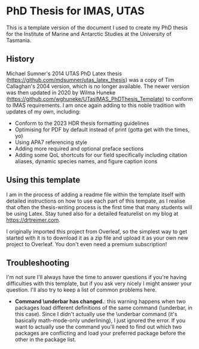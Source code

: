 # PhD Thesis for IMAS, UTAS

This is a template version of the document I used to create my PhD thesis for the Institute of Marine and Antarctic Studies at the University of Tasmania. 

## History

Michael Sumner's 2014 UTAS PhD Latex thesis (https://github.com/mdsumner/utas_latex_thesis) was a copy of Tim Callaghan's 2004 version, which is no longer available. The newer version was then updated in 2020 by Wilma Huneke (https://github.com/wghuneke/UTasIMAS_PhDThesis_Template) to conform to IMAS requirements. I am once again adding to this noble tradition with updates of my own, including:
 - Conform to the 2023 HDR thesis formatting guidelines
 - Optimising for PDF by default instead of print (gotta get with the times, yo)
 - Using APA7 referencing style
 - Adding more required and optional preface sections
 - Adding some QoL shortcuts for our field specifically including citation aliases, dynamic species names, and figure caption icons

## Using this template

I am in the process of adding a readme file within the template itself with detailed instructions on how to use each part of this tempate, as I realise that often the thesis-writing process is the first time that many students will be using Latex. Stay tuned also for a detailed featurelist on my blog at https://drtreimer.com.

I originally imported this project from Overleaf, so the simplest way to get started with it is to download it as a zip file and upload it as your own new project to Overleaf. You don't even need a premium subscription! 

## Troubleshooting

I'm not sure I'll always have the time to answer questions if you're having difficulties with this template, but if you ask very nicely I might answer your question. I'll also try to keep a list of common problems here.
- **Command \underbar has changed.**: this warning happens when two packages load different definitions of the same command (\underbar, in this case). Since I didn't actually use the \underbar command (it's basically math-mode-only underlining), I just ignored the error. If you want to actually use the command you'll need to find out which two packages are conflicting and load your preferred package before the other in the package list. 
